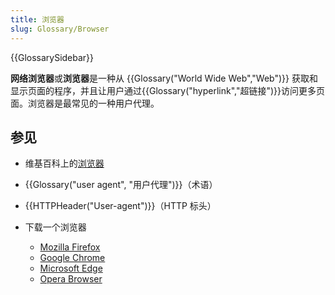 ```yaml
---
title: 浏览器
slug: Glossary/Browser
---
```


{{GlossarySidebar}}

**网络浏览器**或**浏览器**是一种从 {{Glossary("World Wide Web","Web")}} 获取和显示页面的程序，并且让用户通过{{Glossary("hyperlink","超链接")}}访问更多页面。浏览器是最常见的一种用户代理。

## 参见

- 维基百科上的[浏览器](https://zh.wikipedia.org/wiki/浏览器)
- {{Glossary("user agent", "用户代理")}}（术语）
- {{HTTPHeader("User-agent")}}（HTTP 标头）
- 下载一个浏览器

  - [Mozilla Firefox](https://www.mozilla.org/zh-CN/firefox/)
  - [Google Chrome](https://www.google.com/chrome/)
  - [Microsoft Edge](https://www.microsoft.com/zh-cn/edge)
  - [Opera Browser](https://www.opera.com/)
